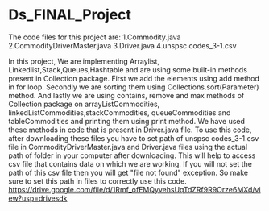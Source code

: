 # Ds_FINAL_Project
The code files for this project are:
1.Commodity.java
2.CommodityDriverMaster.java
3.Driver.java
4.unspsc codes_3-1.csv

In this project, We are implementing Arraylist, Linkedlist,Stack,Queues,Hashtable and are using some built-in methods present in Collection package. 
First we add the elements using add method in for loop.
Secondly we are sorting them using Collections.sort(Parameter) method. 
And lastly we are using contains, remove and max methods of Collection package on arrayListCommodities, linkedListCommodities,stackCommodities, queueCommodities and tableCommodities and printing them using print method.
We have used these methods in code that is present in Driver.java file. 
To use this code, after downloading these files you have to set path of unspsc codes_3-1.csv file in CommodityDriverMaster.java and Driver.java files using the actual path of folder in your computer after downloading. This will help to access csv file that contains data on which we are working. If you will not set the path of this csv file then you will get "file not found" exception. So make sure to set this path in files to correctly use this code.
https://drive.google.com/file/d/1Rmf_ofEMQyvehsUqTdZRf9R9Orze6MXd/view?usp=drivesdk
